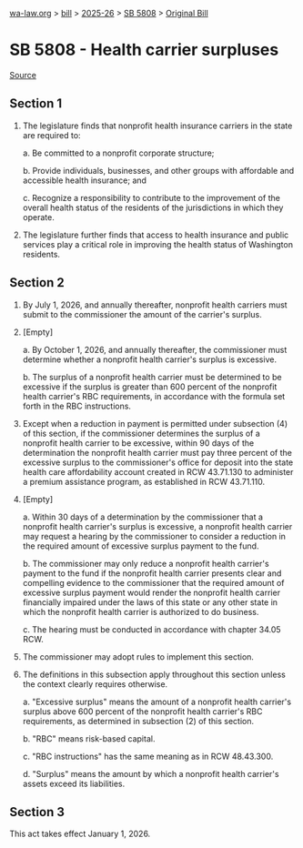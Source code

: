 [wa-law.org](/) > [bill](/bill/) > [2025-26](/bill/2025-26/) > [SB 5808](/bill/2025-26/sb/5808/) > [Original Bill](/bill/2025-26/sb/5808/1/)

# SB 5808 - Health carrier surpluses

[Source](http://lawfilesext.leg.wa.gov/biennium/2025-26/Pdf/Bills/Senate%20Bills/5808.pdf)

## Section 1
1. The legislature finds that nonprofit health insurance carriers in the state are required to:

    a. Be committed to a nonprofit corporate structure;

    b. Provide individuals, businesses, and other groups with affordable and accessible health insurance; and

    c. Recognize a responsibility to contribute to the improvement of the overall health status of the residents of the jurisdictions in which they operate.

2. The legislature further finds that access to health insurance and public services play a critical role in improving the health status of Washington residents.

## Section 2
1. By July 1, 2026, and annually thereafter, nonprofit health carriers must submit to the commissioner the amount of the carrier's surplus.

2. [Empty]

    a. By October 1, 2026, and annually thereafter, the commissioner must determine whether a nonprofit health carrier's surplus is excessive.

    b. The surplus of a nonprofit health carrier must be determined to be excessive if the surplus is greater than 600 percent of the nonprofit health carrier's RBC requirements, in accordance with the formula set forth in the RBC instructions.

3. Except when a reduction in payment is permitted under subsection (4) of this section, if the commissioner determines the surplus of a nonprofit health carrier to be excessive, within 90 days of the determination the nonprofit health carrier must pay three percent of the excessive surplus to the commissioner's office for deposit into the state health care affordability account created in RCW 43.71.130 to administer a premium assistance program, as established in RCW 43.71.110.

4. [Empty]

    a. Within 30 days of a determination by the commissioner that a nonprofit health carrier's surplus is excessive, a nonprofit health carrier may request a hearing by the commissioner to consider a reduction in the required amount of excessive surplus payment to the fund.

    b. The commissioner may only reduce a nonprofit health carrier's payment to the fund if the nonprofit health carrier presents clear and compelling evidence to the commissioner that the required amount of excessive surplus payment would render the nonprofit health carrier financially impaired under the laws of this state or any other state in which the nonprofit health carrier is authorized to do business.

    c. The hearing must be conducted in accordance with chapter 34.05 RCW.

5. The commissioner may adopt rules to implement this section.

6. The definitions in this subsection apply throughout this section unless the context clearly requires otherwise.

    a. "Excessive surplus" means the amount of a nonprofit health carrier's surplus above 600 percent of the nonprofit health carrier's RBC requirements, as determined in subsection (2) of this section.

    b. "RBC" means risk-based capital.

    c. "RBC instructions" has the same meaning as in RCW 48.43.300.

    d. "Surplus" means the amount by which a nonprofit health carrier's assets exceed its liabilities.

## Section 3
This act takes effect January 1, 2026.
